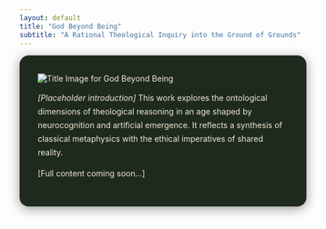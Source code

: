```yaml
---
layout: default
title: "God Beyond Being"
subtitle: "A Rational Theological Inquiry into the Ground of Grounds"
---
```


<style>
  .content-box {
   
   background-color: #1e2a1e;   /* deep olive */
   color: #f1e9d2;              /* warm ivory text */
    border-radius: 1rem;
    padding: 2rem;
    box-shadow: 0 4px 20px rgba(0, 0, 0, 0.4);
  }

  .content-box p {
    line-height: 1.7;
  }

  .content-box h2, .content-box h3 {
    margin-top: 1.5rem;
    font-weight: bold;
  }
</style>

<main class="content-box px-6 py-8 max-w-4xl mx-auto">
  <img src="{{ '/images/god_beyond_title.png' | relative_url }}" alt="Title Image for God Beyond Being" class="w-1/2 mx-auto rounded-lg mb-8 shadow-lg">

  <p class="mb-6"><em>[Placeholder introduction]</em> This work explores the ontological dimensions of theological reasoning in an age shaped by neurocognition and artificial emergence. It reflects a synthesis of classical metaphysics with the ethical imperatives of shared reality.</p>

  <!-- Full paper content will be inserted or written here -->
  <p>[Full content coming soon...]</p>
</main>
